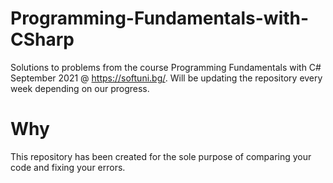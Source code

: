 # Programming-Fundamentals-with-CSharp
 Solutions to problems from the course Programming Fundamentals with C# September 2021 @ https://softuni.bg/. Will be updating the repository every week depending on our progress.
# Why
 This repository has been created for the sole purpose of comparing your code and fixing your errors.
